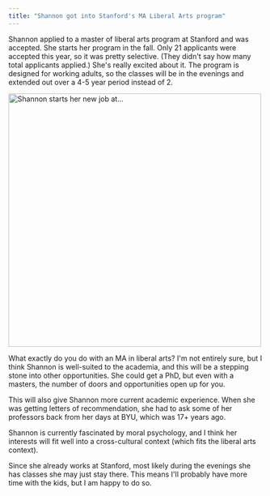```yaml
---
title: "Shannon got into Stanford's MA Liberal Arts program"
---
```


Shannon applied to a master of liberal arts program at Stanford and was accepted. She starts her program in the fall. Only 21 applicants were accepted this year, so it was pretty selective. (They didn't say how many total applicants applied.) She's really excited about it. The program is designed for working adults, so the classes will be in the evenings and extended out over a 4-5 year period instead of 2.

<a data-flickr-embed="true"  href="https://www.flickr.com/photos/86824645@N00/25735615016/in/dateposted-public/" title="Shannon starts her new job at..."><img src="https://farm2.staticflickr.com/1709/25735615016_9600bfd927.jpg" width="500" height="500" alt="Shannon starts her new job at..."></a><script async src="//embedr.flickr.com/assets/client-code.js" charset="utf-8"></script>

What exactly do you do with an MA in liberal arts? I'm not entirely sure, but I think Shannon is well-suited to the academia, and this will be a stepping stone into other opportunities. She could get a PhD, but even with a masters, the number of doors and opportunities open up for you. 

This will also give Shannon more current academic experience. When she was getting letters of recommendation, she had to ask some of her professors back from her days at BYU, which was 17+ years ago.

Shannon is currently fascinated by moral psychology, and I think her interests will fit well into a cross-cultural context (which fits the liberal arts context).

Since she already works at Stanford, most likely during the evenings she has classes she may just stay there. This means I'll probably have more time with the kids, but I am happy to do so. 
